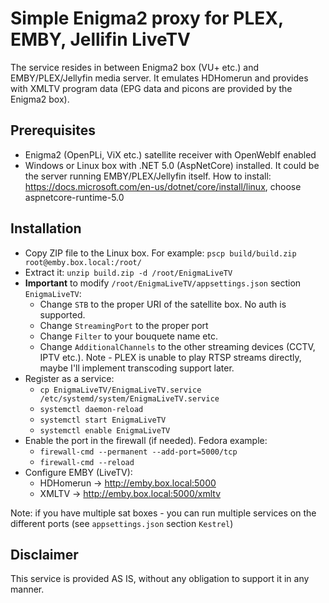 # Simple Enigma2 proxy for PLEX, EMBY, Jellifin LiveTV
The service resides in between Enigma2 box (VU+ etc.) and EMBY/PLEX/Jellyfin media server. It emulates HDHomerun and provides with XMLTV program data (EPG data and picons are provided by the Enigma2 box).

## Prerequisites
- Enigma2 (OpenPLi, ViX etc.) satellite receiver with OpenWebIf enabled
- Windows or Linux box with .NET 5.0 (AspNetCore) installed. It could be the server running EMBY/PLEX/Jellyfin itself. How to install: https://docs.microsoft.com/en-us/dotnet/core/install/linux, choose aspnetcore-runtime-5.0

## Installation
- Copy ZIP file to the Linux box. For example: `pscp build/build.zip root@emby.box.local:/root/`
- Extract it: `unzip build.zip -d /root/EnigmaLiveTV`
- **Important** to modify `/root/EnigmaLiveTV/appsettings.json` section `EnigmaLiveTV`:
  - Change `STB` to the proper URI of the satellite box. No auth is supported.
  - Change `StreamingPort` to the proper port
  - Change `Filter` to your bouquete name etc.
  - Change `AdditionalChannels` to the other streaming devices (CCTV, IPTV etc.). Note - PLEX is unable to play RTSP streams directly, maybe I'll implement transcoding support later.
- Register as a service: 
  - `cp EnigmaLiveTV/EnigmaLiveTV.service /etc/systemd/system/EnigmaLiveTV.service`
  - `systemctl daemon-reload`
  - `systemctl start EnigmaLiveTV`
  - `systemctl enable EnigmaLiveTV`
- Enable the port in the firewall (if needed). Fedora example:
  - `firewall-cmd --permanent --add-port=5000/tcp`
  - `firewall-cmd --reload`
- Configure EMBY (LiveTV):
  - HDHomerun -> http://emby.box.local:5000
  - XMLTV -> http://emby.box.local:5000/xmltv

Note: if you have multiple sat boxes - you can run multiple services on the different ports (see `appsettings.json` section `Kestrel`)

## Disclaimer
This service is provided AS IS, without any obligation to support it in any manner.
